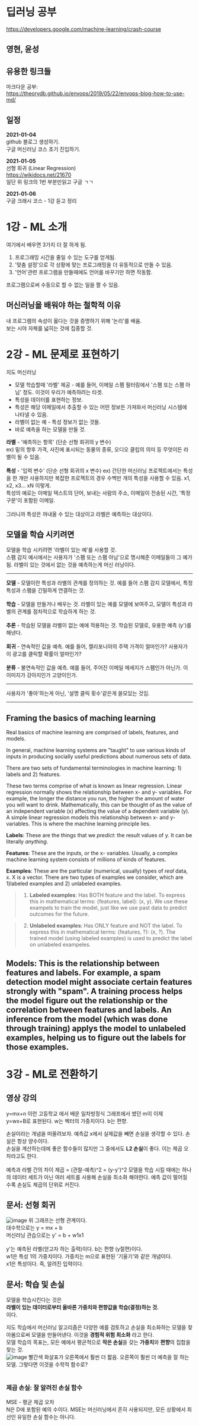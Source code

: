 # 딥러닝 공부

https://developers.google.com/machine-learning/crash-course

## 영현, 윤성

## 유용한 링크들

마크다운 공부:  
https://theorydb.github.io/envops/2019/05/22/envops-blog-how-to-use-md/

## 일정

**2021-01-04**  
github 블로그 생성하기.  
구글 머신러닝 코스 초기 진입하기.

**2021-01-05**  
선형 회귀 (Linear Regression)  
https://wikidocs.net/21670  
일단 위 링크의 1번 부분만읽고 구글 ㄱㄱ

**2021-01-06**  
구글 크래시 코스 - 1강 듣고 정리

# 1강 - ML 소개

여기에서 배우면 3가지 더 잘 하게 됨.

1. 프로그래밍 시간을 줄일 수 있는 도구를 얻게됨.
2. '맞춤 설정'으로 각 상황에 맞는 프로그래밍을 더 유동적으로 만들 수 있음.
3. '언어'관련 프로그램을 만들때에도 언어를 바꾸기만 하면 작동함.

프로그램으로써 수동으로 할 수 없는 일을 짤 수 있음.

## 머신러닝을 배워야 하는 철학적 이유

내 프로그램의 속성이 옳다는 것을 증명하기 위해 '논리'를 배움.  
보는 시야 자체를 넓히는 것에 집중할 것.

# 2강 - ML 문제로 표현하기

지도 머신러닝

- 모델 학습할때 '라벨' 제공 - 예를 들어, 이메일 스팸 필터링에서 '스팸 또는 스팸 아님' 정도. 이것이 우리가 예측하려는 타겟.
- 특성을 데이터를 표현하는 정보.
- 특성은 해당 이메일에서 추출할 수 있는 어떤 정보든 가져와서 머신러닝 시스템에 나타낼 수 있음.
- 라벨이 없는 예 - 특성 정보가 없는 것들.
- 바로 예측을 하는 모델을 만들 것.

**라벨** - '예측하는 항목' (단순 선형 회귀의 y 변수)  
 ex) 밑의 향후 가격, 사진에 표시되는 동물의 종류, 오디오 클립의 의미 등 무엇이든 라벨이 될 수 있음.  
<br />
**특성** - '입력 변수' (단순 선형 회귀의 x 변수)
ex) 간단한 머신러닝 프로젝트에서는 특성을 한 개만 사용하지만 복잡한 프로젝트의 경우 수백만 개의 특성을 사용할 수 있음. x1, x2, x3... xN 이렇게.  
 특성의 예로는 이메일 텍스트의 단어, 보내는 사람의 주소, 이메일이 전송된 시간, '특정 구문'이 포함된 이메일.  
 <br/>
그러니까 특성은 꺼내올 수 있는 대상이고 라벨은 예측하는 대상이다.

## 모델을 학습 시키려면

모델을 학습 시키려면 '라벨이 있는 예'를 사용할 것.  
스팸 감지 예시에서는 사용자가 '스팸 또는 스팸 아님'으로 명시해준 이메일들이 그 예가 됨. 라벨이 있는 것에서 없는 것을 예측하는게 머신 러닝이다.

---

**모델** - 모델이란 특성과 라벨의 관계를 정의하는 것. 예를 들어 스팸 감지 모델에서, 특정 특성과 스팸을 긴밀하게 연결하는 것.  
<br/>
**학습** - 모델을 만들거나 배우는 것. 라벨이 있는 예를 모델에 보여주고, 모델이 특성과 라벨의 관계를 점차적으로 학습하게 하는 것.  
<br/>
**추론** - 학습된 모델을 라벨이 없는 예에 적용하는 것. 학습된 모델로, 유용한 예측 (y')를 해낸다.  
<br/>
**회귀** - 연속적인 값을 예측. 예를 들어, 캘리포니아의 주택 가격이 얼마인가? 사용자가 이 광고를 클릭할 확률이 얼마인가?  
<br/>
**분류** - 불연속적인 값을 예측. 예를 들어, 주어진 이메일 메세지가 스팸인가 아닌가. 이 이미지가 강아지인가 고양이인가.
<br/>

---

사용자가 '좋아'하는게 아닌, '설명 클릭 횟수'같은게 쓸모있는 것임.

---
## Framing the basics of maching learning
Real basics of machine learning are comprised of labels, features, and models.

In general, machine learning systems are "taught" to use various kinds of inputs in producing socially useful predictions about numerous sets of data.

There are two sets of fundamental terminologies in machine learning: 1) labels and 2) features. 

These two terms comprise of what is known as linear regression. Linear regression normally shows the relationship between x- and y- variables. 
For example, the longer the distance you run, the higher the amount of water you will want to drink. 
Mathematically, this can be thought of as the value of an independent variable (x) affecting the value of a dependent variable (y). 
A simple linear regression models this relationship between x- and y- variables. This is where the machine learning principle lies. 

__Labels__:
These are the things that we _predict_: the result values of y. It can be literally _anything_.

__Features__:
These are the inputs, or the x- variables. Usually, a complex machine learning system consists of millions of kinds of features. 

__Examples__:
These are the particular (numerical, usually) types of _real_ data, x. X is a vector. There are two types of examples we consider, which are 1)labeled examples and 2) unlabeled examples. 
> 1) __Labeled examples__: 
Has BOTH feature and the label. To express this in mathematical terms: {features, label}: (x, y). 
We use these exampels to train the model, just like we use past data to predict outcomes for the future. 

> 2) __Unlabeled examples__: 
Has ONLY feature and NOT the label. To express this in mathematical terms: {features, ?}: (x, ?).
The trained model (using labeled examples) is used to predict the label on unlabeled exampeles.

__Models__:
This is the relationship between features and labels. For example, a spam detection model might associate certain features strongly with "spam".
A training process helps the model figure out the relationship or the correlation between features and labels.  An inference from the model (which was done through training) applys the model to unlabeled examples, helping us to figure out the labels for those examples. 
---

# 3강 - ML로 전환하기

## 영상 강의

y=mx+n 이런 고등학교 에서 배운 일차방정식 그래프에서 썼던 m이 이제  
y=wx+B로 표현된다. w는 벡터의 가중치이다. b는 편향.

손실이라는 개념을 떠올려보자. 예측값 x에서 실제값을 빼면 손실을 생각할 수 있다. 손실은 항상 양수이다.  
 손실을 계산하는데에 좋은 함수들이 많지만 그 중에서도 **L2 손실**이 좋다. 이는 제곱 오차라고도 한다.  
 <br/>
예측과 라벨 간의 차이 제곱 = (관찰-예측)^2 = (y-y')^2
모델을 학습 시킬 때에는 하나의 데이터 세트가 아닌 여러 세트를 사용해 손실을 최소화 해야한다. 예측 값이 멀어질 수록 손실도 제곱의 단위로 커진다.

## 문서: 선형 회귀

![image](https://developers.google.com/machine-learning/crash-course/images/CricketLine.svg?hl=ko)
위 그래프는 선형 관계이다.  
대수학으로는 y = mx + b  
머신러닝 관습으로는 y' = b + w1x1  
<br/>
y'는 예측된 라벨(얻고자 하는 출력)이다.
b는 편향 (y절편)이다.  
w1은 특성 1의 가중치이다. 가중치는 m으로 표현된 '기울기'와 같은 개념이다.  
x1은 특성이다. 즉, 알려진 입력이다.

## 문서: 학습 및 손실

모델을 학습시킨다는 것은  
**라벨이 있는 데이터로부터 올바른 가중치와 편향값을 학습(결정)하는 것.**  
이다.

지도 학습에서 머신러닝 알고리즘은 다양한 예를 검토하고 손실을 최소화하는 모델을 찾아봄으로써 모델을 만들어낸다. 이것을 **경험적 위험 최소화** 라고 한다.  
모델 학습의 목표는, 모든 예에서 평균적으로 **작은 손실**을 갖는 **가중치**와 **편향**의 집합을 찾는 것.  
![image](https://developers.google.com/machine-learning/crash-course/images/LossSideBySide.png?hl=ko)
빨간색 화살표가 오른쪽에서 훨씬 더 짧음. 오른쪽이 훨씬 더 예측을 잘 하는 모델. 그렇다면 이것을 수학적 함수로?  
<br/>

### 제곱 손실: 잘 알려진 손실 함수

MSE - 평균 제곱 오차  
N은 D에 포함된 예의 수이다. MSE는 머신러닝에서 흔히 사용되지만, 모든 상황에서 최선인 유일한 손실 함수는 아니다.
